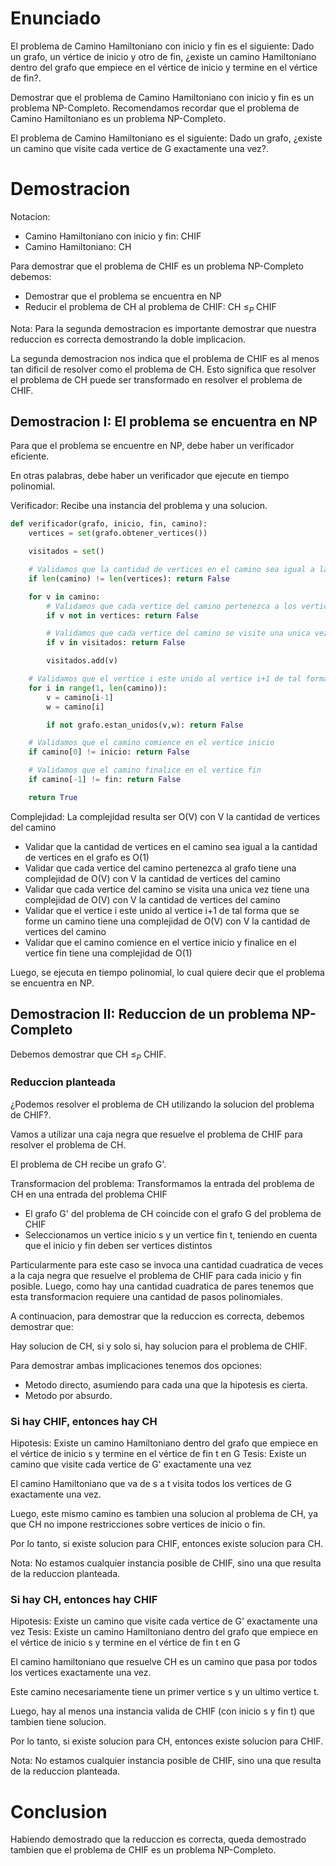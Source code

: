 # Enunciado

El problema de Camino Hamiltoniano con inicio y fin es el siguiente: Dado un grafo, un vértice de inicio y otro de fin, ¿existe un
camino Hamiltoniano dentro del grafo que empiece en el vértice de inicio y termine en el vértice de fin?.

Demostrar que el problema de Camino Hamiltoniano con inicio y fin es un problema NP-Completo. Recomendamos recordar que el
problema de Camino Hamiltoniano es un problema NP-Completo.

El problema de Camino Hamiltoniano es el siguiente: Dado un grafo, ¿existe un camino que visite cada vertice de G exactamente una vez?.

# Demostracion

Notacion:
- Camino Hamiltoniano con inicio y fin: CHIF
- Camino Hamiltoniano: CH

Para demostrar que el problema de CHIF es un problema NP-Completo debemos:
- Demostrar que el problema se encuentra en NP
- Reducir el problema de CH al problema de CHIF: CH $\leq_P$ CHIF

Nota: Para la segunda demostracion es importante demostrar que nuestra reduccion es correcta demostrando la doble implicacion.

La segunda demostracion nos indica que el problema de CHIF es al menos tan dificil de resolver como el problema de CH. Esto significa que resolver el problema de CH puede ser transformado en resolver el problema de CHIF.

## Demostracion I: El problema se encuentra en NP

Para que el problema se encuentre en NP, debe haber un verificador eficiente.

En otras palabras, debe haber un verificador que ejecute en tiempo polinomial.

Verificador: Recibe una instancia del problema y una solucion.

```py
def verificador(grafo, inicio, fin, camino):
    vertices = set(grafo.obtener_vertices())

    visitados = set()

    # Validamos que la cantidad de vertices en el camino sea igual a la cantidad de vertices en el grafo
    if len(camino) != len(vertices): return False

    for v in camino:
        # Validamos que cada vertice del camino pertenezca a los vertices el grafo
        if v not in vertices: return False

        # Validamos que cada vertice del camino se visite una unica vez
        if v in visitados: return False

        visitados.add(v)

    # Validamos que el vertice i este unido al vertice i+1 de tal forma que se forme un camino
    for i in range(1, len(camino)):
        v = camino[i-1]
        w = camino[i]

        if not grafo.estan_unidos(v,w): return False

    # Validamos que el camino comience en el vertice inicio
    if camino[0] != inicio: return False

    # Validamos que el camino finalice en el vertice fin
    if camino[-1] != fin: return False

    return True
```

Complejidad: La complejidad resulta ser O(V) con V la cantidad de vertices del camino
- Validar que la cantidad de vertices en el camino sea igual a la cantidad de vertices en el grafo es O(1)
- Validar que cada vertice del camino pertenezca al grafo tiene una complejidad de O(V) con V la cantidad de vertices del camino
- Validar que cada vertice del camino se visita una unica vez tiene una complejidad de O(V) con V la cantidad de vertices del camino
- Validar que el vertice i este unido al vertice i+1 de tal forma que se forme un camino tiene una complejidad de O(V) con V la cantidad de vertices del camino
- Validar que el camino comience en el vertice inicio y finalice en el vertice fin tiene una complejidad de O(1)

Luego, se ejecuta en tiempo polinomial, lo cual quiere decir que el problema se encuentra en NP.

## Demostracion II: Reduccion de un problema NP-Completo

Debemos demostrar que CH $\leq_P$ CHIF.

### Reduccion planteada

¿Podemos resolver el problema de CH utilizando la solucion del problema de CHIF?.

Vamos a utilizar una caja negra que resuelve el problema de CHIF para resolver el problema de CH.

El problema de CH recibe un grafo G'.

Transformacion del problema: Transformamos la entrada del problema de CH en una entrada del problema CHIF
- El grafo G' del problema de CH coincide con el grafo G del problema de CHIF
- Seleccionamos un vertice inicio s y un vertice fin t, teniendo en cuenta que el inicio y fin deben ser vertices distintos

Particularmente para este caso se invoca una cantidad cuadratica de veces a la caja negra que resuelve el problema de CHIF para cada inicio y fin posible. Luego, como hay una cantidad cuadratica de pares tenemos que esta transformacion requiere una cantidad de pasos polinomiales. 

A continuacion, para demostrar que la reduccion es correcta, debemos demostrar que:

Hay solucion de CH, si y solo si, hay solucion para el problema de CHIF.

Para demostrar ambas implicaciones tenemos dos opciones:
- Metodo directo, asumiendo para cada una que la hipotesis es cierta.
- Metodo por absurdo.

### Si hay CHIF, entonces hay CH

Hipotesis: Existe un camino Hamiltoniano dentro del grafo que empiece en el vértice de inicio s y termine en el vértice de fin t en G
Tesis: Existe un camino que visite cada vertice de G' exactamente una vez

El camino Hamiltoniano que va de s a t visita todos los vertices de G exactamente una vez.

Luego, este mismo camino es tambien una solucion al problema de CH, ya que CH no impone restricciones sobre vertices de inicio o fin.

Por lo tanto, si existe solucion para CHIF, entonces existe solucion para CH.

Nota: No estamos cualquier instancia posible de CHIF, sino una que resulta de la reduccion planteada.

### Si hay CH, entonces hay CHIF

Hipotesis: Existe un camino que visite cada vertice de G' exactamente una vez
Tesis: Existe un camino Hamiltoniano dentro del grafo que empiece en el vértice de inicio s y termine en el vértice de fin t en G

El camino hamiltoniano que resuelve CH es un camino que pasa por todos los vertices exactamente una vez.

Este camino necesariamente tiene un primer vertice s y un ultimo vertice t.

Luego, hay al menos una instancia valida de CHIF (con inicio s y fin t) que tambien tiene solucion.

Por lo tanto, si existe solucion para CH, entonces existe solucion para CHIF.

Nota: No estamos cualquier instancia posible de CHIF, sino una que resulta de la reduccion planteada.

# Conclusion

Habiendo demostrado que la reduccion es correcta, queda demostrado tambien que el problema de CHIF es un problema NP-Completo.